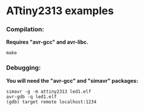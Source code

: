 # ATtiny2313 examples

### Compilation:
**Requires "avr-gcc" and avr-libc.**

    make

### Debugging:
**You will need the "avr-gcc" and "simavr" packages:**
    
    simavr -g -m attiny2313 led1.elf
    avr-gdb -q led1.elf
    (gdb) target remote localhost:1234


   
